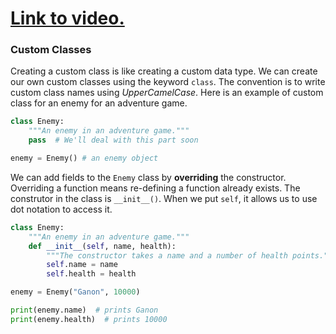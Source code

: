 # [Link to video.](https://www.youtube.com/watch?v=LHmT-Asxyl0&list=PLVD25niNi0BkMe4nxXTL4vFED06M6ccpg)

### Custom Classes

Creating a custom class is like creating a custom data type. We can create our own custom classes using the keyword `class`. The convention is to write custom class names using *UpperCamelCase*. Here is an example of custom class for an enemy for an adventure game. 

```python
class Enemy:
    """An enemy in an adventure game."""
    pass  # We'll deal with this part soon

enemy = Enemy() # an enemy object
```

We can add fields to the `Enemy` class by **overriding** the constructor. Overriding a function means re-defining a function already exists. The construtor in the class is `__init__()`. When we put `self`, it allows us to use dot notation to access it.

```python
class Enemy:
    """An enemy in an adventure game."""
    def __init__(self, name, health):
        """The constructor takes a name and a number of health points."""
        self.name = name
        self.health = health

enemy = Enemy("Ganon", 10000)

print(enemy.name)  # prints Ganon
print(enemy.health)  # prints 10000
```
